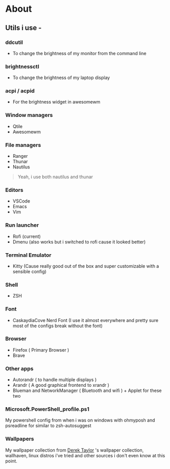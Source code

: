 # About 
## Utils i use - 

### ddcutil 
- To change the brightness of my monitor from the command line

### brightnessctl 
- To change the brightness of my laptop display

### acpi / acpid 
- For the brightness widget in awesomewm

### Window managers
- Qtile
- Awesomewm

### File managers
- Ranger
- Thunar
- Nautilus
> Yeah, i use both nautilus and thunar

### Editors
- VSCode
- Emacs
- Vim

### Run launcher
- Rofi (current)
- Dmenu (also works but i switched to rofi cause it looked better)

### Terminal Emulator
- Kitty (Cause really good out of the box and super customizable with a sensible config)

### Shell
- ZSH

### Font
- CaskaydiaCove Nerd Font (I use it almost everywhere and pretty sure most of the configs break without the font)

### Browser
- Firefox ( Primary Browser )
- Brave

### Other apps
- Autorandr ( to handle multiple displays )
- Arandr ( A good graphical frontend to xrandr )
- Blueman and NetworkManager ( Bluetooth and wifi ) + Applet for these two


### Microsoft.PowerShell_profile.ps1
My powershell config from when i was on windows with ohmyposh and psreadline for similar to zsh-autosuggest

### Wallpapers
My wallpaper collection from [Derek Taylor](https://gitlab.com/dwt1/wallpapers) 's wallpaper collection, wallhaven, linux distros i've tried and other sources i don't even know at this point.
